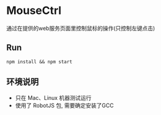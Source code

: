 # MouseCtrl

通过在提供的web服务页面里控制鼠标的操作(只控制左键点击)


## Run

`npm install && npm start`

## 环境说明

- 只在 Mac、Linux 机器测试运行
- 使用了 RobotJS 包, 需要确定安装了GCC
